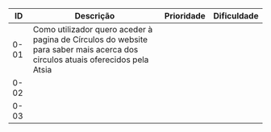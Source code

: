 |   ID   | Descrição |   Prioridade   | Dificuldade |
|---     |----       |---	  |---	
|  0-01  |  Como utilizador quero aceder à pagina de Círculos do website para saber mais acerca dos circulos atuais oferecidos pela Atsia  | |                 	             	
|  0-02 |            |   	           |            |	
|  0-03 |            |   	           |   	|
